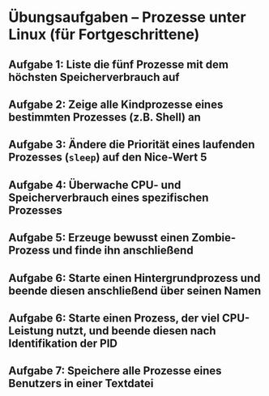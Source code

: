 # Übungsaufgaben – Prozesse unter Linux (für Fortgeschrittene)

## Aufgabe 1: Liste die fünf Prozesse mit dem höchsten Speicherverbrauch auf

## Aufgabe 2: Zeige alle Kindprozesse eines bestimmten Prozesses (z.B. Shell) an

## Aufgabe 3: Ändere die Priorität eines laufenden Prozesses (`sleep`) auf den Nice-Wert 5

## Aufgabe 4: Überwache CPU- und Speicherverbrauch eines spezifischen Prozesses

## Aufgabe 5: Erzeuge bewusst einen Zombie-Prozess und finde ihn anschließend

## Aufgabe 6: Starte einen Hintergrundprozess und beende diesen anschließend über seinen Namen

## Aufgabe 6: Starte einen Prozess, der viel CPU-Leistung nutzt, und beende diesen nach Identifikation der PID

## Aufgabe 7: Speichere alle Prozesse eines Benutzers in einer Textdatei

